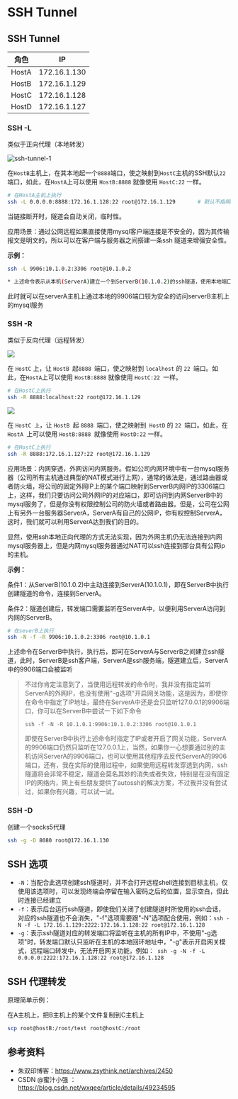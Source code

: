 # SSH Tunnel 

## SSH Tunnel

| 角色  | IP           |
| ----- | ------------ |
| HostA | 172.16.1.130 |
| HostB | 172.16.1.129 |
| HostC | 172.16.1.128 |
| HostD | 172.16.1.127 |

### SSH -L

类似于正向代理（本地转发）

![ssh-tunnel-1](http://agou-images.oss-cn-qingdao.aliyuncs.com/blog-images/ssh%20tunnel/ssh-tunnel-2.png)

在`HostB`主机上，在其本地起一个`8888`端口，使之映射到`HostC`主机的SSH默认`22`端口，如此，在` HostA `上可以使用 `HostB:8888` 就像使用 `HostC:22` 一样。

```bash
# 在HostA主机上执行
ssh -L 0.0.0.0:8888:172.16.1.128:22 root@172.16.1.129		# 默认不指明HostB地址为本地localhost
```

当链接断开时，隧道会自动关闭，临时性。

应用场景：通过公网远程如果直接使用mysql客户端连接是不安全的，因为其传输报文是明文的，所以可以在客户端与服务器之间搭建一条ssh 隧道来增强安全性。

**示例：**

```bash
ssh -L 9906:10.1.0.2:3306 root@10.1.0.2

* 上述命令表示从本机(ServerA)建立一个到ServerB(10.1.0.2)的ssh隧道，使用本地端口转发模式，监听ServerA本地的9906端口，访问本机的9906端口时，通讯数据将会被转发到ServerB(10.1.0.2)的3306端口。
```

此时就可以在serverA主机上通过本地的9906端口较为安全的访问serverB主机上的mysql服务

### SSH -R

类似于反向代理（远程转发）

![](http://agou-images.oss-cn-qingdao.aliyuncs.com/blog-images/ssh%20tunnel/ssh-tunnel-3.png)

在 `HostC` 上，让 `HostB `起`8888 `端口，使之映射到 `localhost` 的 `22 `端口。如此，在` HostA `上可以使用 `HostB:8888` 就像使用 `HostC:22 `一样。

```bash
# 在HostC上执行
ssh -R 8888:localhost:22 root@172.16.1.129
```

![](http://agou-images.oss-cn-qingdao.aliyuncs.com/blog-images/ssh%20tunnel/ssh-tunnel-4.png)

在 `HostC 上`，让 `HostB `起 `8888 `端口，使之映射到` HostD` 的 `22 `端口。如此，在 `HostA `上可以使用 `HostB:8888 `就像使用 `HostD:22` 一样。

```bash
# 在HostC上执行
ssh -R 8888:172.16.1.127:22 root@172.16.1.129
```



应用场景：内网穿透，外网访问内网服务。假如公司内网环境中有一台mysql服务器（公司所有主机通过典型的NAT模式进行上网），通常的做法是，通过路由器或者防火墙，将公司的固定外网IP上的某个端口映射到ServerB内网IP的3306端口上，这样，我们只要访问公司外网IP的对应端口，即可访问到内网ServerB中的mysql服务了，但是你没有权限控制公司的防火墙或者路由器。但是，公司在公网上有另外一台服务器ServerA，ServerA有自己的公网IP，你有权控制ServerA，这时，我们就可以利用ServerA达到我们的目的。

显然，使用ssh本地正向代理的方式无法实现，因为外网主机仍无法连接到内网mysql服务器上，但是内网mysql服务器通过NAT可以ssh连接到那台具有公网ip的主机。

**示例：**

条件1：从ServerB(10.1.0.2)中主动连接到ServerA(10.1.0.1)，即在ServerB中执行创建隧道的命令，连接到ServerA。

条件2：隧道创建后，转发端口需要监听在ServerA中，以便利用ServerA访问到内网的ServerB。

```bash
# 在severB上执行
ssh -N -f -R 9906:10.1.0.2:3306 root@10.1.0.1
```

上述命令在ServerB中执行，执行后，即可在ServerA与ServerB之间建立ssh隧道，此时，ServerB是ssh客户端，ServerA是ssh服务端，隧道建立后，ServerA中的9906端口会被监听

>不过你肯定注意到了，当使用远程转发的命令时，我并没有指定监听ServerA的外网IP，也没有使用"-g选项"开启网关功能，这是因为，即使你在命令中指定了IP地址，最终在ServerA中还是会只监听127.0.0.1的9906端口，你可以在ServerB中尝试一下如下命令
>
>`ssh -f -N -R 10.1.0.1:9906:10.1.0.2:3306 root@10.1.0.1`
>
>即使在ServerB中执行上述命令时指定了IP或者开启了网关功能，ServerA的9906端口仍然只监听在127.0.0.1上，当然，如果你一心想要通过别的主机访问ServerA的9906端口，也可以使用其他程序去反代ServerA的9906端口，还有，我在实际的使用过程中，如果使用远程转发穿透到内网，ssh隧道将会非常不稳定，隧道会莫名其妙的消失或者失效，特别是在没有固定IP的网络内，网上有些朋友提供了autossh的解决方案，不过我并没有尝试过，如果你有兴趣，可以试一试。

### SSH -D

创建一个socks5代理

```bash
ssh -g -D 8080 root@172.16.1.130
```

## SSH 选项

* `-N`：当配合此选项创建ssh隧道时，并不会打开远程shell连接到目标主机，仅使用该选项时，可以发现终端会停留在输入密码之后的位置，显示空白，但此时连接已经建立
* `-f`：表示后台运行ssh隧道，即使我们关闭了创建隧道时所使用的ssh会话，对应的ssh隧道也不会消失，"-f"选项需要跟"-N"选项配合使用，例如：`ssh -N -f -L 172.16.1.129:2222:172.16.1.128:22 root@172.16.1.128`
* `-g`：表示ssh隧道对应的转发端口将监听在主机的所有IP中，不使用"-g选项"时，转发端口默认只监听在主机的本地回环地址中，"-g"表示开启网关模式，远程端口转发中，无法开启网关功能，例如：` ssh -g -N -f -L 0.0.0.0:2222:172.16.1.128:22 root@172.16.1.128`

## SSH 代理转发

原理简单示例：

在A主机上，把B主机上的某个文件复制到C主机上

```bash
scp root@hostB:/root/test root@hostC:/root
```

## 参考资料

* 朱双印博客：https://www.zsythink.net/archives/2450
* CSDN @蜜汁小强 ： https://blog.csdn.net/wxqee/article/details/49234595

